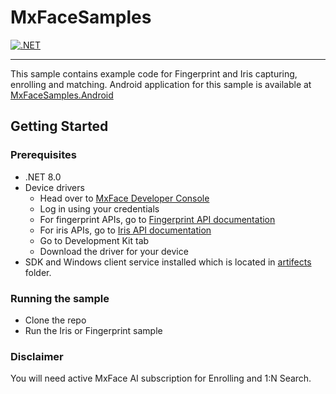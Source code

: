 # MxFaceSamples

[![.NET](https://github.com/NischalVarasadaMantratec/MxFaceSamples/actions/workflows/dotnet.yml/badge.svg)](https://github.com/NischalVarasadaMantratec/MxFaceSamples/actions/workflows/dotnet.yml)

--------------------------------------------------------------------------------

This sample contains example code for Fingerprint and Iris capturing, enrolling and matching.
Android application for this sample is available at [MxFaceSamples.Android](https://github.com/NischalVarasadaMantratec/MxFaceSamples.Android)

## Getting Started

### Prerequisites
- .NET 8.0
- Device drivers
    - Head over to [MxFace Developer Console](https://app.mxface.ai/account/loginuser)
    - Log in using your credentials
    - For fingerprint APIs, go to [Fingerprint API documentation](https://app.mxface.ai/faceapis/fingerverifydocument)
    - For iris APIs, go to [Iris API documentation](https://app.mxface.ai/faceapis/irisverifydocument)
    - Go to Development Kit tab
    - Download the driver for your device
- SDK and Windows client service installed which is located in [artifects](/artifects/) folder.

### Running the sample
- Clone the repo
- Run the Iris or Fingerprint sample

### Disclaimer
You will need active MxFace AI subscription for Enrolling and 1:N Search.
